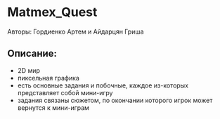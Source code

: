 # Matmex_Quest
Авторы: Гордиенко Артем и Айдарцян Гриша
## Описание:
* 2D мир
* пиксельная графика
* есть основные задания и побочные, каждое из-которых представляет собой мини-игру
* задания связаны сюжетом, по окончании которого игрок может вернутся к мини-играм
